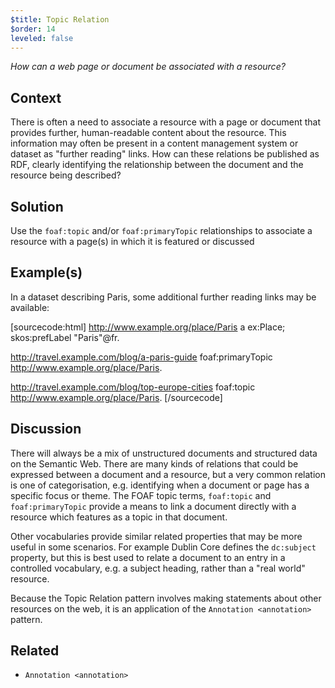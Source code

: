 ```yaml
---
$title: Topic Relation
$order: 14
leveled: false
---
```


*How can a web page or document be associated with a resource?*

## Context

There is often a need to associate a resource with a page or document that provides further, human-readable content about the resource. This information may often be present in a content management system or dataset as "further reading" links. How can these relations be published as RDF, clearly identifying the relationship between the document and the resource being described?

## Solution

Use the ``foaf:topic`` and/or ``foaf:primaryTopic`` relationships to associate a resource with a page(s) in which it is featured or discussed

## Example(s)

In a dataset describing Paris, some additional further reading links may be available:

[sourcecode:html]
<http://www.example.org/place/Paris> a ex:Place;
   skos:prefLabel "Paris"@fr.

<http://travel.example.com/blog/a-paris-guide>
   foaf:primaryTopic <http://www.example.org/place/Paris>.

<http://travel.example.com/blog/top-europe-cities>
   foaf:topic <http://www.example.org/place/Paris>.
[/sourcecode]

## Discussion

There will always be a mix of unstructured documents and structured data on the Semantic Web. There are many kinds of relations that could be expressed between a document and a resource, but a very common relation is one of categorisation, e.g. identifying when a document or page has a specific focus or theme. The FOAF topic terms, ``foaf:topic`` and ``foaf:primaryTopic`` provide a means to link a document directly with a resource which features as a topic in that document.

Other vocabularies provide similar related properties that may be more useful in some scenarios. For example Dublin Core defines the ``dc:subject`` property, but this is best used to relate a document to an entry in a controlled vocabulary, e.g. a subject heading, rather than a "real world" resource.

Because the Topic Relation pattern involves making statements about other resources on the web, it is an application of the `Annotation <annotation>` pattern.

## Related

- `Annotation <annotation>`
